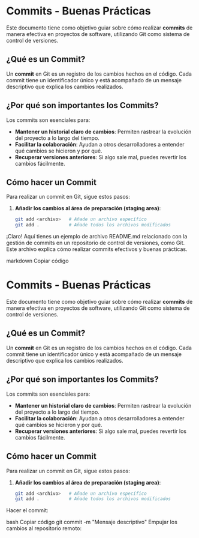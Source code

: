 # Commits - Buenas Prácticas

Este documento tiene como objetivo guiar sobre cómo realizar **commits** de manera efectiva en proyectos de software, utilizando Git como sistema de control de versiones.

## ¿Qué es un Commit?

Un **commit** en Git es un registro de los cambios hechos en el código. Cada commit tiene un identificador único y está acompañado de un mensaje descriptivo que explica los cambios realizados.

## ¿Por qué son importantes los Commits?

Los commits son esenciales para:
- **Mantener un historial claro de cambios**: Permiten rastrear la evolución del proyecto a lo largo del tiempo.
- **Facilitar la colaboración**: Ayudan a otros desarrolladores a entender qué cambios se hicieron y por qué.
- **Recuperar versiones anteriores**: Si algo sale mal, puedes revertir los cambios fácilmente.

## Cómo hacer un Commit

Para realizar un commit en Git, sigue estos pasos:

1. **Añadir los cambios al área de preparación (staging area)**:
   ```bash
   git add <archivo>   # Añade un archivo específico
   git add .           # Añade todos los archivos modificados

   
¡Claro! Aquí tienes un ejemplo de archivo README.md relacionado con la gestión de commits en un repositorio de control de versiones, como Git. Este archivo explica cómo realizar commits efectivos y buenas prácticas.

markdown
Copiar código
# Commits - Buenas Prácticas

Este documento tiene como objetivo guiar sobre cómo realizar **commits** de manera efectiva en proyectos de software, utilizando Git como sistema de control de versiones.

## ¿Qué es un Commit?

Un **commit** en Git es un registro de los cambios hechos en el código. Cada commit tiene un identificador único y está acompañado de un mensaje descriptivo que explica los cambios realizados.

## ¿Por qué son importantes los Commits?

Los commits son esenciales para:
- **Mantener un historial claro de cambios**: Permiten rastrear la evolución del proyecto a lo largo del tiempo.
- **Facilitar la colaboración**: Ayudan a otros desarrolladores a entender qué cambios se hicieron y por qué.
- **Recuperar versiones anteriores**: Si algo sale mal, puedes revertir los cambios fácilmente.

## Cómo hacer un Commit

Para realizar un commit en Git, sigue estos pasos:

1. **Añadir los cambios al área de preparación (staging area)**:
   ```bash
   git add <archivo>   # Añade un archivo específico
   git add .           # Añade todos los archivos modificados
Hacer el commit:

bash
Copiar código
git commit -m "Mensaje descriptivo"
Empujar los cambios al repositorio remoto:

